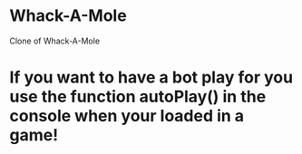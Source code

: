 # Whack-A-Mole
Clone of Whack-A-Mole
# If you want to have a bot play for you use the function autoPlay() in the console when your loaded in a game!

